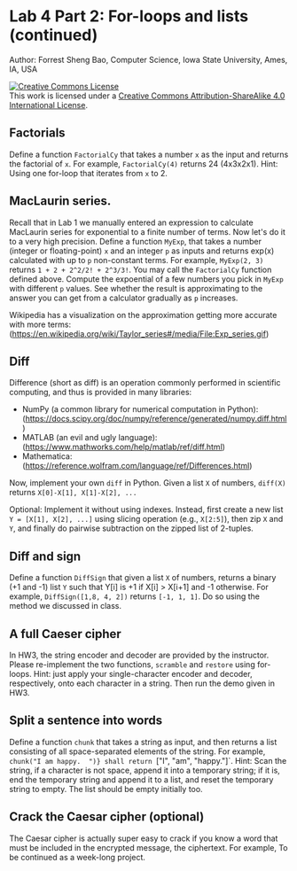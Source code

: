 # Lab 4 Part 2: For-loops and lists (continued)

Author: Forrest Sheng Bao, Computer Science, Iowa State University, Ames, IA, USA

<a rel="license" href="http://creativecommons.org/licenses/by-sa/4.0/"><img alt="Creative Commons License" style="border-width:0" src="https://i.creativecommons.org/l/by-sa/4.0/88x31.png" /></a><br />This work is licensed under a <a rel="license" href="http://creativecommons.org/licenses/by-sa/4.0/">Creative Commons Attribution-ShareAlike 4.0 International License</a>.

## Factorials
Define a function `FactorialCy` that takes a number `x` as the input and returns the factorial of `x`. For example, `FactorialCy(4)` returns 24 (4x3x2x1). Hint: Using one for-loop that iterates from `x` to 2. 

## MacLaurin series. 
Recall that in Lab 1 we manually entered an expression to calculate MacLaurin series for exponential to a finite number of terms. Now let's do it to a very high precision. 
Define a function `MyExp`, that takes a number (integer or floating-point) `x` and an integer `p` as inputs and returns exp(x) calculated with up to `p` non-constant terms. For example, `MyExp(2, 3)` returns `1 + 2 + 2^2/2! + 2^3/3!`. You may call the `FactorialCy` function defined above. 
Compute the expoential of a few numbers you pick in `MyExp` with different `p` values. See whether the result is approximating to the answer you can get from a calculator gradually as `p` increases. 

Wikipedia has a visualization on the approximation getting more accurate with more terms: (https://en.wikipedia.org/wiki/Taylor_series#/media/File:Exp_series.gif)

## Diff 

Difference (short as diff) is an operation commonly performed in scientific computing, and thus is provided in many libraries:  

* NumPy (a common library for numerical computation in Python): (https://docs.scipy.org/doc/numpy/reference/generated/numpy.diff.html)
* MATLAB (an evil and ugly language): (https://www.mathworks.com/help/matlab/ref/diff.html)
* Mathematica: (https://reference.wolfram.com/language/ref/Differences.html)

Now, implement your own `diff` in Python. Given a list `X` of numbers, `diff(X)` returns `X[0]-X[1], X[1]-X[2], ...`

Optional: Implement it without using indexes. Instead, first create a new list `Y = [X[1], X[2], ...]` using slicing operation (e.g., `X[2:5]`), then zip `X` and `Y`, and finally do pairwise subtraction on the zipped list of 2-tuples. 

## Diff and sign 
Define a function `DiffSign` that given a list `X` of numbers, returns a binary (+1 and -1) list `Y`  such that Y[i] is +1 if X[i] > X[i+1] and -1 otherwise. For example, `DiffSign([1,8, 4, 2])` returns `[-1, 1, 1]`. Do so using the method we discussed in class. 

## A full Caeser cipher

In HW3, the string encoder and decoder are provided by the instructor. 
Please re-implement the two functions, `scramble` and `restore` using for-loops. Hint: just apply your single-character encoder and decoder, respectively, onto each character in a string. Then run the demo given in HW3.

## Split a sentence into words
Define a function `chunk` that takes a string as input, and then returns a list consisting of all space-separated elements of the string. 
For example, `chunk("I am happy.  ")} shall return `["I", "am", "happy."]`. Hint: Scan the string, if a character is not space, append it into a temporary string; if it is, end the temporary string and append it to a list, and reset the temporary string to empty. The list should be empty initially too. 

## Crack the Caesar cipher (optional)

The Caesar cipher is actually super easy to crack if you know a word that must be included in the encrypted message, the ciphertext. For example, 
To be continued as a week-long project. 
